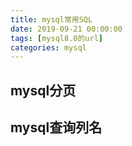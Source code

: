 ```yaml
---
title: mysql常用SQL
date: 2019-09-21 00:00:00
tags: [mysql8.0的url]
categories: mysql
---
```

## mysql分页

## mysql查询列名

